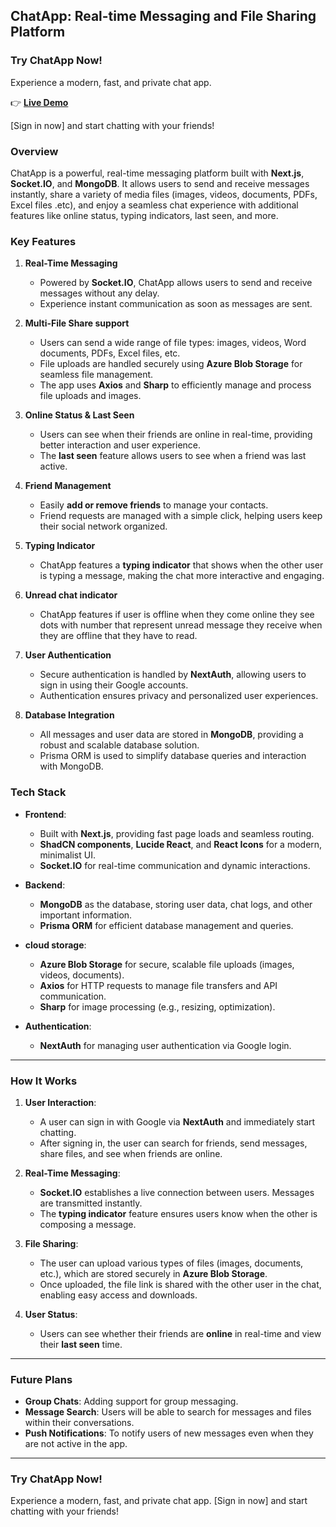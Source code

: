 ﻿## **ChatApp: Real-time Messaging and File Sharing Platform**
### **Try ChatApp Now!**  
Experience a modern, fast, and private chat app.  

👉 [**Live Demo**](https://chat-app-jrrj.onrender.com)  

[Sign in now] and start chatting with your friends!
### **Overview**

ChatApp is a powerful, real-time messaging platform built with **Next.js**, **Socket.IO**, and **MongoDB**. It allows users to send and receive messages instantly, share a variety of media files (images, videos, documents, PDFs, Excel files .etc), and enjoy a seamless chat experience with additional features like online status, typing indicators, last seen, and more.

### **Key Features**

1. **Real-Time Messaging**

   * Powered by **Socket.IO**, ChatApp allows users to send and receive messages without any delay.
   * Experience instant communication as soon as messages are sent.

2. **Multi-File Share support**

   * Users can send a wide range of file types: images, videos, Word documents, PDFs, Excel files, etc.
   * File uploads are handled securely using **Azure Blob Storage** for seamless file management.
   * The app uses **Axios** and **Sharp** to efficiently manage and process file uploads and images.

3. **Online Status & Last Seen**

   * Users can see when their friends are online in real-time, providing better interaction and user experience.
   * The **last seen** feature allows users to see when a friend was last active.

4. **Friend Management**

   * Easily **add or remove friends** to manage your contacts.
   * Friend requests are managed with a simple click, helping users keep their social network organized.

5. **Typing Indicator**

   * ChatApp features a **typing indicator** that shows when the other user is typing a message, making the chat more interactive and engaging.

6. **Unread chat indicator**

   * ChatApp features if user is offline when they come online they see dots with number that represent unread message they receive when they are offline that they have to read.

7. **User Authentication**

   * Secure authentication is handled by **NextAuth**, allowing users to sign in using their Google accounts.
   * Authentication ensures privacy and personalized user experiences.

8. **Database Integration**

   * All messages and user data are stored in **MongoDB**, providing a robust and scalable database solution.
   * Prisma ORM is used to simplify database queries and interaction with MongoDB.


### **Tech Stack**

* **Frontend**:

  * Built with **Next.js**, providing fast page loads and seamless routing.
  * **ShadCN components**, **Lucide React**, and **React Icons** for a modern, minimalist UI.
  * **Socket.IO** for real-time communication and dynamic interactions.

* **Backend**:

  * **MongoDB** as the database, storing user data, chat logs, and other important information.
  * **Prisma ORM** for efficient database management and queries.

* **cloud storage**:

  * **Azure Blob Storage** for secure, scalable file uploads (images, videos, documents).
  * **Axios** for HTTP requests to manage file transfers and API communication.
  * **Sharp** for image processing (e.g., resizing, optimization).

* **Authentication**:

  * **NextAuth** for managing user authentication via Google login.

---

### **How It Works**

1. **User Interaction**:

   * A user can sign in with Google via **NextAuth** and immediately start chatting.
   * After signing in, the user can search for friends, send messages, share files, and see when friends are online.

2. **Real-Time Messaging**:

   * **Socket.IO** establishes a live connection between users. Messages are transmitted instantly.
   * The **typing indicator** feature ensures users know when the other is composing a message.

3. **File Sharing**:

   * The user can upload various types of files (images, documents, etc.), which are stored securely in **Azure Blob Storage**.
   * Once uploaded, the file link is shared with the other user in the chat, enabling easy access and downloads.

4. **User Status**:

   * Users can see whether their friends are **online** in real-time and view their **last seen** time.

---

### **Future Plans**

* **Group Chats**: Adding support for group messaging.
* **Message Search**: Users will be able to search for messages and files within their conversations.
* **Push Notifications**: To notify users of new messages even when they are not active in the app.

---

### **Try ChatApp Now!**

Experience a modern, fast, and private chat app. \[Sign in now] and start chatting with your friends!



